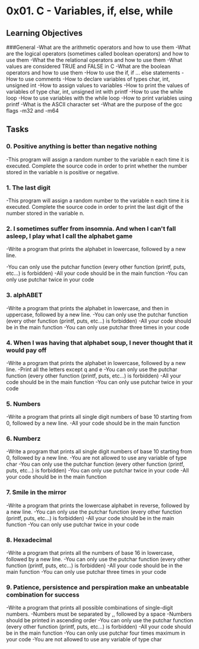 # 0x01. C - Variables, if, else, while

## Learning Objectives

###General
-What are the arithmetic operators and how to use them
-What are the logical operators (sometimes called boolean operators) and how to use them
-What the the relational operators and how to use them
-What values are considered TRUE and FALSE in C
-What are the boolean operators and how to use them
-How to use the if, if ... else statements
-How to use comments
-How to declare variables of types char, int, unsigned int
-How to assign values to variables
-How to print the values of variables of type char, int, unsigned int with printf
-How to use the while loop
-How to use variables with the while loop
-How to print variables using printf
-What is the ASCII character set
-What are the purpose of the gcc flags -m32 and -m64

## Tasks

### 0. Positive anything is better than negative nothing

-This program will assign a random number to the variable n each time it is executed. Complete the source code in order to print whether the number stored in the variable n is positive or negative.

### 1. The last digit

-This program will assign a random number to the variable n each time it is executed. Complete the source code in order to print the last digit of the number stored in the variable n.

### 2. I sometimes suffer from insomnia. And when I can't fall asleep, I play what I call the alphabet game

-Write a program that prints the alphabet in lowercase, followed by a new line.

-You can only use the putchar function (every other function (printf, puts, etc…) is forbidden)
-All your code should be in the main function
-You can only use putchar twice in your code

### 3. alphABET

-Write a program that prints the alphabet in lowercase, and then in uppercase, followed by a new line.
-You can only use the putchar function (every other function (printf, puts, etc…) is forbidden)
-All your code should be in the main function
-You can only use putchar three times in your code

### 4. When I was having that alphabet soup, I never thought that it would pay off

-Write a program that prints the alphabet in lowercase, followed by a new line.
-Print all the letters except q and e
-You can only use the putchar function (every other function (printf, puts, etc…) is forbidden)
-All your code should be in the main function
-You can only use putchar twice in your code

### 5. Numbers

-Write a program that prints all single digit numbers of base 10 starting from 0, followed by a new line.
-All your code should be in the main function

### 6. Numberz

-Write a program that prints all single digit numbers of base 10 starting from 0, followed by a new line.
-You are not allowed to use any variable of type char
-You can only use the putchar function (every other function (printf, puts, etc…) is forbidden)
-You can only use putchar twice in your code
-All your code should be in the main function

### 7. Smile in the mirror

-Write a program that prints the lowercase alphabet in reverse, followed by a new line.
-You can only use the putchar function (every other function (printf, puts, etc…) is forbidden)
-All your code should be in the main function
-You can only use putchar twice in your code

### 8. Hexadecimal

-Write a program that prints all the numbers of base 16 in lowercase, followed by a new line.
-You can only use the putchar function (every other function (printf, puts, etc…) is forbidden)
-All your code should be in the main function
-You can only use putchar three times in your code

### 9. Patience, persistence and perspiration make an unbeatable combination for success

-Write a program that prints all possible combinations of single-digit numbers.
-Numbers must be separated by ,, followed by a space
-Numbers should be printed in ascending order
-You can only use the putchar function (every other function (printf, puts, etc…) is forbidden)
-All your code should be in the main function
-You can only use putchar four times maximum in your code
-You are not allowed to use any variable of type char
